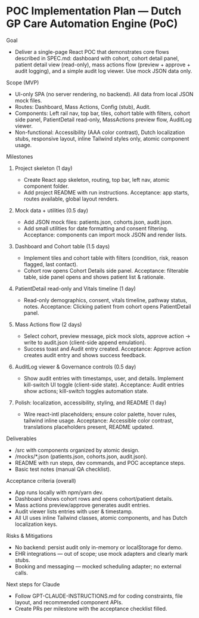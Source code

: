 # POC Implementation Plan — Dutch GP Care Automation Engine (PoC)

Goal
- Deliver a single-page React POC that demonstrates core flows described in SPEC.md: dashboard with cohort, cohort detail panel, patient detail view (read-only), mass actions flow (preview + approve + audit logging), and a simple audit log viewer. Use mock JSON data only.

Scope (MVP)
- UI-only SPA (no server rendering, no backend). All data from local JSON mock files.
- Routes: Dashboard, Mass Actions, Config (stub), Audit.
- Components: Left rail nav, top bar, tiles, cohort table with filters, cohort side panel, PatientDetail read-only, MassActions preview flow, AuditLog viewer.
- Non-functional: Accessibility (AAA color contrast), Dutch localization stubs, responsive layout, inline Tailwind styles only, atomic component usage.

Milestones
1. Project skeleton (1 day)
   - Create React app skeleton, routing, top bar, left nav, atomic component folder.
   - Add project README with run instructions.
   Acceptance: app starts, routes available, global layout renders.

2. Mock data + utilities (0.5 day)
   - Add JSON mock files: patients.json, cohorts.json, audit.json.
   - Add small utilities for date formatting and consent filtering.
   Acceptance: components can import mock JSON and render lists.

3. Dashboard and Cohort table (1.5 days)
   - Implement tiles and cohort table with filters (condition, risk, reason flagged, last contact).
   - Cohort row opens Cohort Details side panel.
   Acceptance: filterable table, side panel opens and shows patient list & rationale.

4. PatientDetail read-only and Vitals timeline (1 day)
   - Read-only demographics, consent, vitals timeline, pathway status, notes.
   Acceptance: Clicking patient from cohort opens PatientDetail panel.

5. Mass Actions flow (2 days)
   - Select cohort, preview message, pick mock slots, approve action → write to audit.json (client-side append emulation).
   - Success toast and Audit entry created.
   Acceptance: Approve action creates audit entry and shows success feedback.

6. AuditLog viewer & Governance controls (0.5 day)
   - Show audit entries with timestamps, user, and details. Implement kill-switch UI toggle (client-side state).
   Acceptance: Audit entries show actions; kill-switch toggles automation state.

7. Polish: localization, accessibility, styling, and README (1 day)
   - Wire react-intl placeholders; ensure color palette, hover rules, tailwind inline usage.
   Acceptance: Accessible color contrast, translations placeholders present, README updated.

Deliverables
- /src with components organized by atomic design.
- /mocks/*.json (patients.json, cohorts.json, audit.json).
- README with run steps, dev commands, and POC acceptance steps.
- Basic test notes (manual QA checklist).

Acceptance criteria (overall)
- App runs locally with npm/yarn dev.
- Dashboard shows cohort rows and opens cohort/patient details.
- Mass actions preview/approve generates audit entries.
- Audit viewer lists entries with user & timestamp.
- All UI uses inline Tailwind classes, atomic components, and has Dutch localization keys.

Risks & Mitigations
- No backend: persist audit only in-memory or localStorage for demo.
- EHR integrations — out of scope; use mock adapters and clearly mark stubs.
- Booking and messaging — mocked scheduling adapter; no external calls.

Next steps for Claude
- Follow GPT-CLAUDE-INSTRUCTIONS.md for coding constraints, file layout, and recommended component APIs.
- Create PRs per milestone with the acceptance checklist filled.
